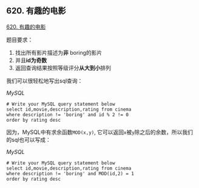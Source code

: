 ## 620. 有趣的电影

[620. 有趣的电影](https://leetcode-cn.com/problems/not-boring-movies/)



题目要求：

1. 找出所有影片描述为**非** boring的影片
2. 并且**id为奇数**
3. 返回查询结果按照等级评分**从大到小**排列



我们可以很轻松地写出sql查询：

*MySQL*

```mysql
# Write your MySQL query statement below
select id,movie,description,rating from cinema
where description != 'boring' and id % 2 != 0
order by rating desc
```

因为，MySQL中有求余函数`MOD(x,y)`, 它可以返回`x`被`y`除之后的余数，所以我们的sql也可以写成：



*MySQL*

```mysql
# Write your MySQL query statement below
select id,movie,description,rating from cinema
where description != 'boring' and MOD(id,2) = 1
order by rating desc
```







